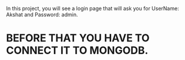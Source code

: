 In this project, you will see a login page that will ask you for UserName: Akshat and Password: admin.
# BEFORE THAT YOU HAVE TO CONNECT IT TO MONGODB.
